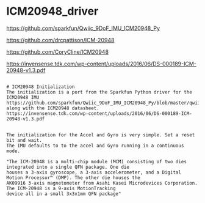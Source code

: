 # ICM20948_driver


https://github.com/sparkfun/Qwiic_9DoF_IMU_ICM20948_Py

https://github.com/drcpattison/ICM-20948

https://github.com/CoryCline/ICM20948

https://invensense.tdk.com/wp-content/uploads/2016/06/DS-000189-ICM-20948-v1.3.pdf





```

# ICM20948 Initialization
The initialization is a port from the Sparkfun Python driver for the ICM20948 IMU
https://github.com/sparkfun/Qwiic_9DoF_IMU_ICM20948_Py/blob/master/qwiic_icm20948.py
along with the ICM20948 datasheet.
https://invensense.tdk.com/wp-content/uploads/2016/06/DS-000189-ICM-20948-v1.3.pdf


The initialization for the Accel and Gyro is very simple. Set a reset bit and wait.
The IMU defaults to to the accel and Gyro running in a continuous mode.

"The ICM-20948 is a multi-chip module (MCM) consisting of two dies integrated into a single QFN package. One die
houses a 3-axis gyroscope, a 3-axis accelerometer, and a Digital Motion Processor™ (DMP). The other die houses the
AK09916 3-axis magnetometer from Asahi Kasei Microdevices Corporation. The ICM-20948 is a 9-axis MotionTracking
device all in a small 3x3x1mm QFN package"





